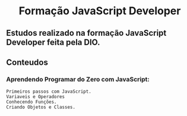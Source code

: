 <div align=center>
  <h1>Formação JavaScript Developer</h1>
</div>

## Estudos realizado na formação JavaScript Developer feita pela DIO.

## Conteudos  
  ### Aprendendo Programar do Zero com JavaScript:
    
    Primeiros passos com JavaScript.
    Variaveis e Operadores
    Conhecendo Funções.
    Criando Objetos e Classes.
    
